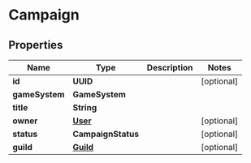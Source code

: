 

# Campaign

## Properties

Name | Type | Description | Notes
------------ | ------------- | ------------- | -------------
**id** | **UUID** |  |  [optional]
**gameSystem** | **GameSystem** |  | 
**title** | **String** |  | 
**owner** | [**User**](User.md) |  |  [optional]
**status** | **CampaignStatus** |  |  [optional]
**guild** | [**Guild**](Guild.md) |  |  [optional]



